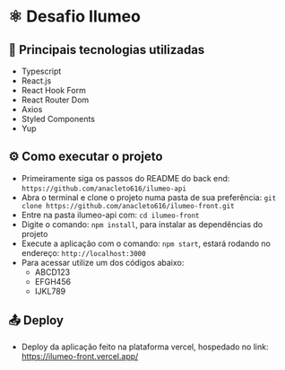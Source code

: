 # ⚛️ Desafio Ilumeo

## 🚀 Principais tecnologias utilizadas

- Typescript
- React.js
- React Hook Form
- React Router Dom
- Axios
- Styled Components
- Yup

## ⚙️ Como executar o projeto

- Primeiramente siga os passos do README do back end: `https://github.com/anacleto616/ilumeo-api`
- Abra o terminal e clone o projeto numa pasta de sua preferência: `git clone https://github.com/anacleto616/ilumeo-front.git`
- Entre na pasta ilumeo-api com: `cd ilumeo-front`
- Digite o comando: `npm install`, para instalar as dependências do projeto
- Execute a aplicação com o comando: `npm start`, estará rodando no endereço: `http://localhost:3000`
- Para acessar utilize um dos códigos abaixo:
  - ABCD123
  - EFGH456
  - IJKL789

## 📤️ Deploy
  - Deploy da aplicação feito na plataforma vercel, hospedado no link: https://ilumeo-front.vercel.app/
